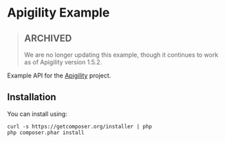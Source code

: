 Apigility Example
=================

> ## ARCHIVED
>
> We are no longer updating this example, though it continues to work as of
> Apigility version 1.5.2.

Example API for the [Apigility](http://www.apigility.org) project.


Installation
------------

You can install using:

```
curl -s https://getcomposer.org/installer | php
php composer.phar install
```

